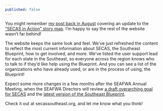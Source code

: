 ```yaml
---
published: false
---
```

You might remember [my post back in August](https://secassoutheast.org/2018/08/07/updated-story-map-for-the-southeast-conservation-adaptation-strategy.html) covering an update to the [“SECAS in Action” story map](http://secassoutheast.org/story-map). I’m happy to say the rest of the website wasn’t far behind!

The website keeps the same look and feel. We’ve just refreshed the content to reflect the most current information about SECAS, the Southeast Blueprint, how to get involved, and more. We’ve listed the user support lead for each state in the Southeast, so everyone across the region knows who to talk to if they’d like help using the Blueprint. And you can see a list of the organizations who have already used, or are in the process of using, the Blueprint!

Expect some more changes in a few months after the SEAFWA Annual Meeting, when the SEAFWA Directors will review [a draft overarching goal for SECAS](https://secassoutheast.org/2018/08/06/the-state-of-southeastern-ecosystems.html) and the [latest version of the Southeast Blueprint](https://secassoutheast.org/2018/07/06/coming-this-fall-in-the-secas-update.html).

Check it out at secassoutheast.org, and let me know what you think!